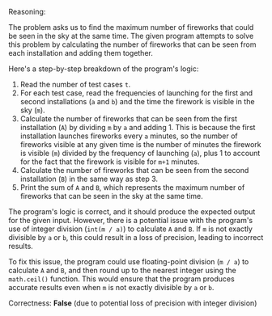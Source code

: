 Reasoning:

The problem asks us to find the maximum number of fireworks that could be seen in the sky at the same time. The given program attempts to solve this problem by calculating the number of fireworks that can be seen from each installation and adding them together.

Here's a step-by-step breakdown of the program's logic:

1. Read the number of test cases `t`.
2. For each test case, read the frequencies of launching for the first and second installations (`a` and `b`) and the time the firework is visible in the sky (`m`).
3. Calculate the number of fireworks that can be seen from the first installation (`A`) by dividing `m` by `a` and adding 1. This is because the first installation launches fireworks every `a` minutes, so the number of fireworks visible at any given time is the number of minutes the firework is visible (`m`) divided by the frequency of launching (`a`), plus 1 to account for the fact that the firework is visible for `m+1` minutes.
4. Calculate the number of fireworks that can be seen from the second installation (`B`) in the same way as step 3.
5. Print the sum of `A` and `B`, which represents the maximum number of fireworks that can be seen in the sky at the same time.

The program's logic is correct, and it should produce the expected output for the given input. However, there is a potential issue with the program's use of integer division (`int(m / a)`) to calculate `A` and `B`. If `m` is not exactly divisible by `a` or `b`, this could result in a loss of precision, leading to incorrect results.

To fix this issue, the program could use floating-point division (`m / a`) to calculate `A` and `B`, and then round up to the nearest integer using the `math.ceil()` function. This would ensure that the program produces accurate results even when `m` is not exactly divisible by `a` or `b`.

Correctness: **False** (due to potential loss of precision with integer division)